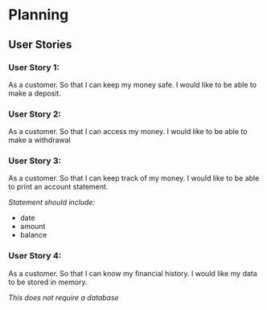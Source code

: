 # Planning

## User Stories

### User Story 1:

As a customer. 
So that I can keep my money safe. 
I would like to be able to make a deposit. 

### User Story 2:

As a customer. 
So that I can access my money. 
I would like to be able to make a withdrawal     

### User Story 3:

As a customer. 
So that I can keep track of my money. 
I would like to be able to print an account statement. 

*Statement should include:*
- date
- amount
- balance

### User Story 4:

As a customer. 
So that I can know my financial history. 
I would like my data to be stored in memory. 
  
*This does not require a database*

